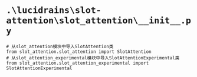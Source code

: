 # `.\lucidrains\slot-attention\slot_attention\__init__.py`

```
# 从slot_attention模块中导入SlotAttention类
from slot_attention.slot_attention import SlotAttention
# 从slot_attention_experimental模块中导入SlotAttentionExperimental类
from slot_attention.slot_attention_experimental import SlotAttentionExperimental
```